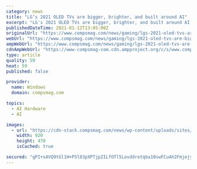 ```yaml
---
category: news
title: "LG’s 2021 OLED TVs are bigger, brighter, and built around AI"
excerpt: "LG's 2021 OLED TVs are bigger, brighter, and built around AI LG has unveiled its OLED TV series for 2021, which will include an oversized"
publishedDateTime: 2021-01-12T13:05:00Z
originalUrl: "https://www.compsmag.com/news/gaming/lgs-2021-oled-tvs-are-bigger-brighter-and-built-around-ai/"
webUrl: "https://www.compsmag.com/news/gaming/lgs-2021-oled-tvs-are-bigger-brighter-and-built-around-ai/"
ampWebUrl: "https://www.compsmag.com/news/gaming/lgs-2021-oled-tvs-are-bigger-brighter-and-built-around-ai/amp/"
cdnAmpWebUrl: "https://www-compsmag-com.cdn.ampproject.org/c/s/www.compsmag.com/news/gaming/lgs-2021-oled-tvs-are-bigger-brighter-and-built-around-ai/amp/"
type: article
quality: 59
heat: 59
published: false

provider:
  name: Windows
  domain: compsmag.com

topics:
  - AI Hardware
  - AI

images:
  - url: "https://cdn-stack.compsmag.com/news/wp-content/uploads/sites/27/2021/01/LGs-2021-OLED-TVs-are-bigger-brighter-and-built-around.jpg"
    width: 920
    height: 470
    isCached: true

secured: "gPI+sAVQ9tGl1H+PSl03pXPTjpZILfOTl5Lovddrotqba10swFCuAh2FmjejybMOFFTR3dl91m1EfkltjV84xSfd3IKuvToXfHhHx1LOYjngGNvlkCY070s8+7b26cDuQGuQQ40oneSUeslmAvaKOutKE5jH1OxLc8Pbg08ILgN494uR3Ve0DPJqU5W7firsXyoNEkAlcrXljy6fQrxqJxBuwS3x4/Im2khn50PvY6YsxKjb6eV3jbCYQ/aCNq5zRacGByfOcgn4yYJwXeotLi2n5xstien28vsTwQgBYaMzREZBkLEIxTeURrurTcT25Aiz+K1Avq6WDaN3cODFAuNbSgoayuCLXriizgwMd/U=;G7tAh/whhSIK0RYxkQhu9Q=="
---
```


